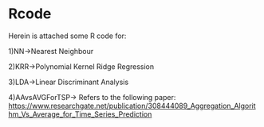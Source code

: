 # Rcode

Herein is attached some R code for:

1)NN->Nearest Neighbour

2)KRR->Polynomial Kernel Ridge Regression

3)LDA->Linear Discriminant Analysis

4)AAvsAVGForTSP-> Refers to the following paper:
https://www.researchgate.net/publication/308444089_Aggregation_Algorithm_Vs_Average_for_Time_Series_Prediction


